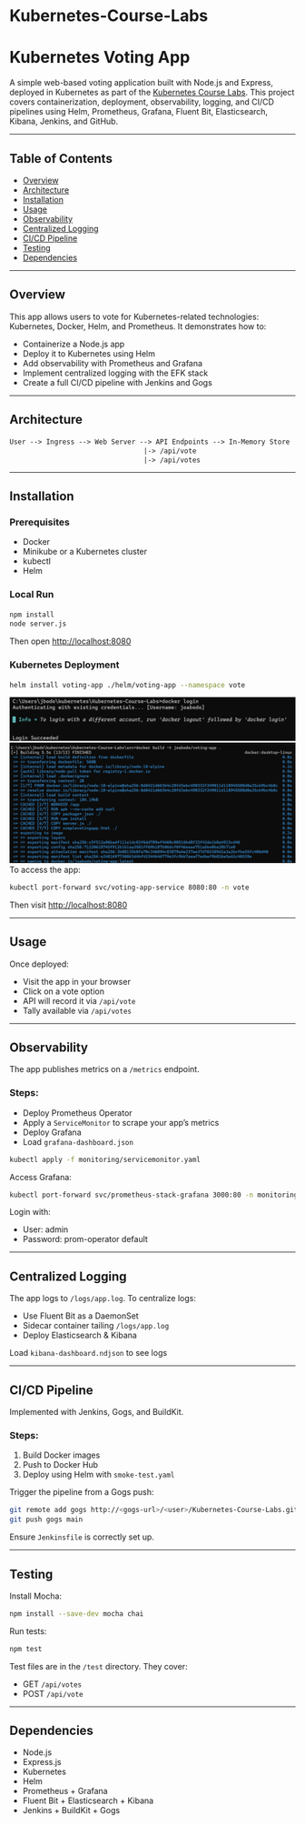# Kubernetes-Course-Labs

# Kubernetes Voting App

A simple web-based voting application built with Node.js and Express, deployed in Kubernetes as part of the [Kubernetes Course Labs](https://kubernetes.courselabs.co/hackathon/). This project covers containerization, deployment, observability, logging, and CI/CD pipelines using Helm, Prometheus, Grafana, Fluent Bit, Elasticsearch, Kibana, Jenkins, and GitHub.

---

## Table of Contents

* [Overview](#overview)
* [Architecture](#architecture)
* [Installation](#installation)
* [Usage](#usage)
* [Observability](#observability)
* [Centralized Logging](#centralized-logging)
* [CI/CD Pipeline](#cicd-pipeline)
* [Testing](#testing)
* [Dependencies](#dependencies)

---

## Overview

This app allows users to vote for Kubernetes-related technologies: Kubernetes, Docker, Helm, and Prometheus. It demonstrates how to:

* Containerize a Node.js app
* Deploy it to Kubernetes using Helm
* Add observability with Prometheus and Grafana
* Implement centralized logging with the EFK stack
* Create a full CI/CD pipeline with Jenkins and Gogs

---

## Architecture

```
User --> Ingress --> Web Server --> API Endpoints --> In-Memory Store
                                 |-> /api/vote
                                 |-> /api/votes
```

---

## Installation

### Prerequisites

* Docker
* Minikube or a Kubernetes cluster
* kubectl
* Helm

### Local Run

```bash
npm install
node server.js
```

Then open [http://localhost:8080](http://localhost:8080)

### Kubernetes Deployment

```bash
helm install voting-app ./helm/voting-app --namespace vote
```
![Deployment Screenshot](assets/Deployment.png)
![Deployment Screenshot](assets/Deployment1.png)
To access the app:

```bash
kubectl port-forward svc/voting-app-service 8080:80 -n vote
```

Then visit [http://localhost:8080](http://localhost:8080)

---

## Usage

Once deployed:

* Visit the app in your browser
* Click on a vote option
* API will record it via `/api/vote`
* Tally available via `/api/votes`

---

## Observability

The app publishes metrics on a `/metrics` endpoint.

### Steps:

* Deploy Prometheus Operator
* Apply a `ServiceMonitor` to scrape your app’s metrics
* Deploy Grafana
* Load `grafana-dashboard.json`

```bash
kubectl apply -f monitoring/servicemonitor.yaml
```

Access Grafana:

```bash
kubectl port-forward svc/prometheus-stack-grafana 3000:80 -n monitoring
```

Login with:

* User: admin
* Password: prom-operator default

---

## Centralized Logging

The app logs to `/logs/app.log`. To centralize logs:

* Use Fluent Bit as a DaemonSet
* Sidecar container tailing `/logs/app.log`
* Deploy Elasticsearch & Kibana

Load `kibana-dashboard.ndjson` to see logs

---

## CI/CD Pipeline

Implemented with Jenkins, Gogs, and BuildKit.

### Steps:

1. Build Docker images
2. Push to Docker Hub
3. Deploy using Helm with `smoke-test.yaml`

Trigger the pipeline from a Gogs push:

```bash
git remote add gogs http://<gogs-url>/<user>/Kubernetes-Course-Labs.git
git push gogs main
```

Ensure `Jenkinsfile` is correctly set up.

---

## Testing

Install Mocha:

```bash
npm install --save-dev mocha chai
```

Run tests:

```bash
npm test
```

Test files are in the `/test` directory. They cover:

* GET `/api/votes`
* POST `/api/vote`

---

## Dependencies

* Node.js
* Express.js
* Kubernetes
* Helm
* Prometheus + Grafana
* Fluent Bit + Elasticsearch + Kibana
* Jenkins + BuildKit + Gogs

